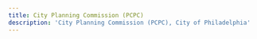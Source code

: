 ```yaml
---
title: City Planning Commission (PCPC)
description: 'City Planning Commission (PCPC), City of Philadelphia'
---
```

